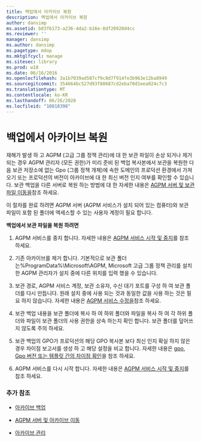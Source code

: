 ```yaml
---
title: 백업에서 아카이브 복원
description: 백업에서 아카이브 복원
author: dansimp
ms.assetid: b83f6173-a236-4da2-b16e-8df20920d4cc
ms.reviewer: ''
manager: dansimp
ms.author: dansimp
ms.pagetype: mdop
ms.mktglfcycl: manage
ms.sitesec: library
ms.prod: w10
ms.date: 06/16/2016
ms.openlocfilehash: 3a1b7039ad587cf9c8d7f914fe3b963e12ba8949
ms.sourcegitcommit: 354664bc527d93f80687cd2eba70d1eea024c7c3
ms.translationtype: MT
ms.contentlocale: ko-KR
ms.lasthandoff: 06/26/2020
ms.locfileid: "10818398"
---
```

# 백업에서 아카이브 복원


재해가 발생 하 고 AGPM (고급 그룹 정책 관리)에 대 한 보관 파일이 손상 되거나 제거 되는 경우 AGPM 관리자 (모든 권한)가 미리 준비 된 백업 복사본에서 보관을 복원한 다음 보관 저장소에 없는 Gpo (그룹 정책 개체)에 속한 도메인의 프로덕션 환경에서 가져오기 또는 프로덕션의 버전이 아카이브에 대 한 최신 버전 인지 여부를 확인할 수 있습니다. 보관 백업을 다른 서버로 복원 하는 방법에 대 한 자세한 내용은 [AGPM 서버 및 보관 파일 이동을](move-the-agpm-server-and-the-archive-agpm40.md)참조 하세요.

이 절차를 완료 하려면 AGPM 서버 (AGPM 서비스가 설치 되어 있는 컴퓨터)와 보관 파일이 포함 된 폴더에 액세스할 수 있는 사용자 계정이 필요 합니다.

**백업에서 보관 파일을 복원 하려면**

1.  AGPM 서비스를 중지 합니다. 자세한 내용은 [AGPM 서비스 시작 및 중지](start-and-stop-the-agpm-service-agpm40.md)를 참조 하세요.

2.  기존 아카이브를 제거 합니다. 기본적으로 보관 폴더 는%ProgramData%\\Microsoft\\AGPM, Microsoft 고급 그룹 정책 관리를 설치한 AGPM 관리자가 설치 중에 다른 위치를 입력 했을 수 있습니다.

3.  보관 경로, AGPM 서비스 계정, 보관 소유자, 수신 대기 포트를 구성 하 여 보관 폴더를 다시 만듭니다. 원래 설치 중에 사용 되는 것과 동일한 값을 사용 하는 것은 필요 하지 않습니다. 자세한 내용은 [AGPM 서비스 수정을](modify-the-agpm-service-agpm40.md)참조 하세요.

4.  보관 백업 내용을 보관 폴더에 복사 하 여 하위 폴더와 파일을 복사 하 여 각 하위 폴더와 파일이 보관 폴더의 사용 권한을 상속 하는지 확인 합니다. 보관 폴더를 덮어쓰지 않도록 주의 하세요.

5.  보관 백업의 GPO가 프로덕션의 해당 GPO 복사본 보다 최신 인지 확실 하지 않은 경우 차이점 보고서를 생성 하 고 해당 설정을 비교 합니다. 자세한 내용은 [gpo, Gpo 버전 또는 템플릿 간의 차이점 확인](identify-differences-between-gpos-gpo-versions-or-templates-agpm40.md)을 참조 하세요.

6.  AGPM 서비스를 다시 시작 합니다. 자세한 내용은 [AGPM 서비스 시작 및 중지](start-and-stop-the-agpm-service-agpm40.md)를 참조 하세요.

### 추가 참조

-   [아카이브 백업](back-up-the-archive-agpm40.md)

-   [AGPM 서버 및 아카이브 이동](move-the-agpm-server-and-the-archive-agpm40.md)

-   [아카이브 관리](managing-the-archive-agpm40.md)

 

 





